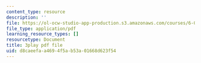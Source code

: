 ```yaml
---
content_type: resource
description: ''
file: https://ol-ocw-studio-app-production.s3.amazonaws.com/courses/6-0001-introduction-to-computer-science-and-programming-in-python-fall-2016/d8caeefaa4694f5ab53a01668d623f54_4WtaFLayz_w.pdf
file_type: application/pdf
learning_resource_types: []
resourcetype: Document
title: 3play pdf file
uid: d8caeefa-a469-4f5a-b53a-01668d623f54
---
```


